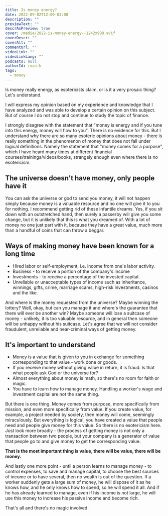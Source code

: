 ```yaml
---
title: Is money energy?
date: 2022-09-02T12:00-03:00
description: ""
previewText: ""
descrAsPreview: true
cover: /media/2022-is-money-energy--1242x908.avif
coverDescr: ""
coverAlt: ""
commentUrl: ""
videoLink: ""
videoLinkLang: ""
podcasts: null
authorId: ivan-k
tags:
  - money
---
```

Is money really energy, as esotericists claim, or is it a very prosaic thing? Let's understand.

I will express my opinion based on my experience and knowledge that I have analyzed and was able to develop a certain opinion on this subject. But of course I do not stop and continue to study the topic of finance.

I strongly disagree with the statement that "money is energy and if you tune into this energy, money will flow to you". There is no evidence for this. But I understand why there are so many esoteric opinions about money - there is really something in the phenomenon of money that does not fall under logical definitions. Namely the statement that "money comes for a purpose", which I have heard many times at different financial courses/trainings/videos/books, strangely enough even where there is no esotericism.

## The universe doesn't have money, only people have it

You can ask the universe or god to send you money, it will not happen simply because money is a valuable resource and no one will give it to you for nothing. I recommend getting rid of these infantile dreams. Yes, if you sit down with an outstretched hand, then surely a passerby will give you some change, but it is unlikely that this is what you dreamed of. With a lot of money no one just part with it, because they have a great value, much more than a handful of coins that can throw a beggar.

## Ways of making money have been known for a long time

- Hired labor or self-employment, i.e. income from one's labor activity.
- Business - to receive a portion of the company's income
- Investments - to receive a percentage of the invested capital.
- Unreliable or unacceptable types of income such as inheritance, winnings, gifts, crime, marriage scams, high-risk investments, casinos and the like.

And where is the money requested from the universe? Maybe winning the lottery? Well, okay, but can you manage it and where's the guarantee that there will ever be another win? Maybe someone will lose a suitcase of money - unlikely, it is too valuable resource, and in general then someone will be unhappy without his suitcase. Let's agree that we will not consider fraudulent, unreliable and near-criminal ways of getting money.

## It's important to understand

- Money is a value that is given to you in exchange for something corresponding to that value - work done or goods.
- If you receive money without giving value in return, it is fraud. Is that what people ask God or the universe for?
- Almost everything about money is math, so there's no room for faith or magic.
- You have to learn how to manage money. Handling a worker's wage and investment capital are not the same thing.

But there is one thing. Money comes from purpose, more specifically from mission, and even more specifically from value. If you create value, for example, a project needed by society, then money will come, seemingly miraculously. But everything is logical, you have created a value that people need and people give money for this value. So there is no esotericism here. Just look more broadly - the process of getting money is not only a transaction between two people, but your company is a generator of value that people go to and give money to get the corresponding value.

**That is the most important thing is value, there will be value, there will be money.**

And lastly one more point - until a person learns to manage money - to control expenses, to save and manage capital, to choose the best sources of income or to have several, then no wealth is out of the question. If a worker suddenly gets a large sum of money, he will dispose of it as he knows how, and he only knows how to spend, so he will spend it all. And if he has already learned to manage, even if his income is not large, he will use this money to increase his passive income and become rich.

That's all and there's no magic involved.
